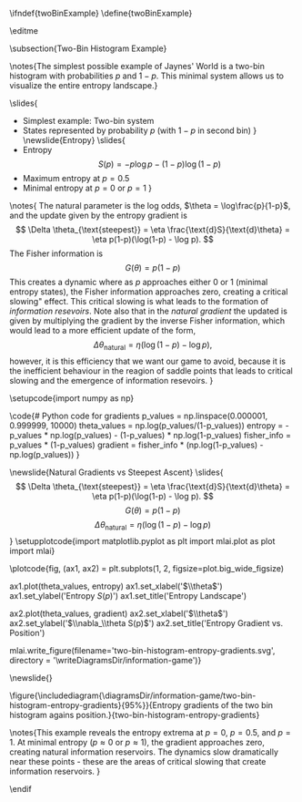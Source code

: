 \ifndef{twoBinExample}
\define{twoBinExample}

\editme

\subsection{Two-Bin Histogram Example}

\notes{The simplest possible example of Jaynes' World is a two-bin histogram with probabilities $p$ and $1-p$. This minimal system allows us to visualize the entire entropy landscape.}

\slides{
* Simplest example: Two-bin system
* States represented by probability $p$ (with $1-p$ in second bin)
}
\newslide{Entropy}
\slides{
* Entropy
  $$
  S(p) = -p\log p - (1-p)\log(1-p)
  $$
* Maximum entropy at $p = 0.5$
* Minimal entropy at $p = 0$ or $p = 1$
}

\notes{
The natural parameter is the log odds, $\theta = \log\frac{p}{1-p}$, and the update given by the entropy gradient is
$$
\Delta \theta_{\text{steepest}} = \eta \frac{\text{d}S}{\text{d}\theta} = \eta p(1-p)(\log(1-p) - \log p).
$$
The Fisher information is
$$
G(\theta) = p(1-p)
$$
This creates a dynamic where as $p$ approaches either 0 or 1 (minimal entropy states), the Fisher information approaches zero, creating a critical slowing" effect. This critical slowing is what leads to the formation of *information resevoirs*. Note also that in the *natural gradient* the updated is given by multiplying the gradient by the inverse Fisher information, which would lead to a more efficient update of the form, 
$$
\Delta \theta_{\text{natural}} =  \eta(\log(1-p) - \log p),
$$
however, it is this efficiency that we want our game to avoid, because it is the inefficient behaviour in the reagion of saddle points that leads to critical slowing and the emergence of information resevoirs.
}

\setupcode{import numpy as np}

\code{# Python code for gradients
p_values = np.linspace(0.000001, 0.999999, 10000)
theta_values = np.log(p_values/(1-p_values))
entropy = -p_values * np.log(p_values) - (1-p_values) * np.log(1-p_values)
fisher_info = p_values * (1-p_values)
gradient = fisher_info * (np.log(1-p_values) - np.log(p_values))
}

\newslide{Natural Gradients vs Steepest Ascent}
\slides{$$
\Delta \theta_{\text{steepest}} = \eta \frac{\text{d}S}{\text{d}\theta} = \eta p(1-p)(\log(1-p) - \log p).
$$
$$
G(\theta) = p(1-p)
$$
$$
\Delta \theta_{\text{natural}} =  \eta(\log(1-p) - \log p)
$$
}
\setupplotcode{import matplotlib.pyplot as plt
import mlai.plot as plot
import mlai}

\plotcode{fig, (ax1, ax2) = plt.subplots(1, 2, figsize=plot.big_wide_figsize)

ax1.plot(theta_values, entropy)
ax1.set_xlabel('$\\theta$')
ax1.set_ylabel('Entropy $S(p)$')
ax1.set_title('Entropy Landscape')

ax2.plot(theta_values, gradient)
ax2.set_xlabel('$\\theta$')
ax2.set_ylabel('$\\nabla_\\theta S(p)$')
ax2.set_title('Entropy Gradient vs. Position')

mlai.write_figure(filename='two-bin-histogram-entropy-gradients.svg', 
				  directory = '\writeDiagramsDir/information-game')}

\newslide{}

\figure{\includediagram{\diagramsDir/information-game/two-bin-histogram-entropy-gradients}{95%}}{Entropy gradients of the two bin histogram agains position.}{two-bin-histogram-entropy-gradients}

\notes{This example reveals the entropy extrema at $p = 0$, $p = 0.5$, and $p = 1$. At minimal entropy ($p \approx 0$ or $p \approx 1$), the gradient approaches zero, creating natural information reservoirs. The dynamics slow dramatically near these points - these are the areas of critical slowing that create information reservoirs.
} 

\endif
